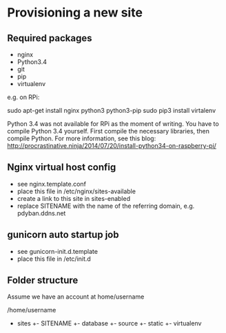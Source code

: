 Provisioning a new site
=======================

## Required packages

* nginx
* Python3.4
* git
* pip
* virtualenv

e.g. on RPi:

  sudo apt-get install nginx python3 python3-pip
  sudo pip3 install virtalenv

Python 3.4 was not available for RPi as the moment of writing.
You have to compile Python 3.4 yourself.
First compile the necessary libraries, then compile Python.
For more information, see this blog: http://procrastinative.ninja/2014/07/20/install-python34-on-raspberry-pi/

## Nginx virtual host config

* see nginx.template.conf
* place this file in /etc/nginx/sites-available
* create a link to this site in sites-enabled
* replace SITENAME with the name of the referring domain, e.g. pdyban.ddns.net

## gunicorn auto startup job

* see gunicorn-init.d.template
* place this file in /etc/init.d

## Folder structure

Assume we have an account at home/username

/home/username
- sites
 +- SITENAME
    +- database
    +- source
    +- static
    +- virtualenv
